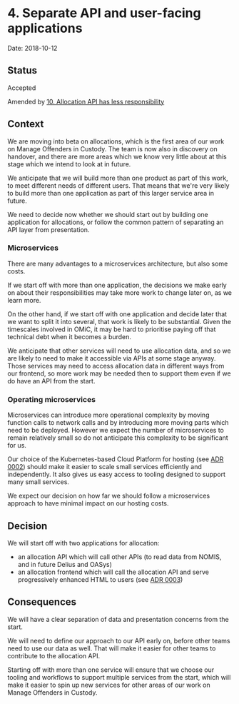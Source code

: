 # 4. Separate API and user-facing applications

Date: 2018-10-12

## Status

Accepted

Amended by [10. Allocation API has less responsibility](0010-allocation-api-has-less-responsibility.md)

## Context

We are moving into beta on allocations, which is the first area of our work on
Manage Offenders in Custody. The team is now also in discovery on handover, and
there are more areas which we know very little about at this stage which we
intend to look at in future.

We anticipate that we will build more than one product as part of this work, to
meet different needs of different users. That means that we're very likely to
build more than one application as part of this larger service area in future.

We need to decide now whether we should start out by building one application
for allocations, or follow the common pattern of separating an API layer from
presentation.

### Microservices

There are many advantages to a microservices architecture, but also some costs.

If we start off with more than one application, the decisions we make early on
about their responsibilities may take more work to change later on, as we learn
more.

On the other hand, if we start off with one application and decide later that
we want to split it into several, that work is likely to be substantial. Given
the timescales involved in OMiC, it may be hard to prioritise paying off that
technical debt when it becomes a burden.

We anticipate that other services will need to use allocation data, and so we
are likely to need to make it accessible via APIs at some stage anyway. Those
services may need to access allocation data in different ways from our
frontend, so more work may be needed then to support them even if we do have
an API from the start.

### Operating microservices

Microservices can introduce more operational complexity by moving function
calls to network calls and by introducing more moving parts which need to be
deployed. However we expect the number of microservices to remain relatively
small so do not anticipate this complexity to be significant for us.

Our choice of the Kubernetes-based Cloud Platform for hosting (see [ADR 0002](0002-use-cloud-platform-for-hosting.md))
should make it easier to scale small services efficiently and independently.
It also gives us easy access to tooling designed to support many small
services.

We expect our decision on how far we should follow a microservices approach to
have minimal impact on our hosting costs.

## Decision

We will start off with two applications for allocation:

- an allocation API which will call other APIs (to read data from NOMIS, and
  in future Delius and OASys)
- an allocation frontend which will call the allocation API and serve
  progressively enhanced HTML to users (see [ADR 0003](0003-use-progressive-enhancement.md))

## Consequences

We will have a clear separation of data and presentation concerns from the
start.

We will need to define our approach to our API early on, before other teams
need to use our data as well. That will make it easier for other teams to
contribute to the allocation API.

Starting off with more than one service will ensure that we choose our tooling
and workflows to support multiple services from the start, which will make it
easier to spin up new services for other areas of our work on Manage Offenders
in Custody.
